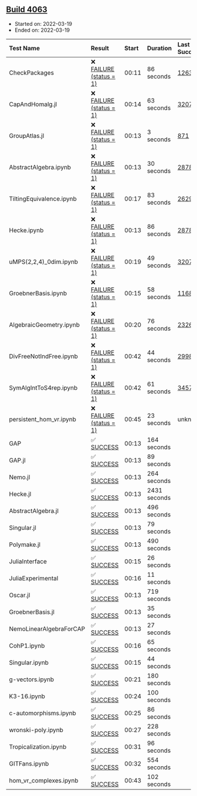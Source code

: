 ## [Build 4063](https://oscarci.mathematik.uni-kl.de/job/oscar-stable/4063/)

* Started on: 2022-03-19
* Ended on: 2022-03-19

| Test Name    | Result | Start | Duration | Last Success | First Failure |
|:-------------|:-------|:------|:---------|:-------------|:--------------|
| CheckPackages | ❌ [FAILURE (status = 1)](https://oscarci.mathematik.uni-kl.de/job/oscar-stable/4063/artifact/logs/build-4063/CheckPackages.log) | 00:11 | 86 seconds | [1263](https://oscarci.mathematik.uni-kl.de/job/oscar-stable/1263/) | [1264](https://oscarci.mathematik.uni-kl.de/job/oscar-stable/1264/) |
| CapAndHomalg.jl | ❌ [FAILURE (status = 1)](https://oscarci.mathematik.uni-kl.de/job/oscar-stable/4063/artifact/logs/build-4063/CapAndHomalg.jl.log) | 00:14 | 63 seconds | [3207](https://oscarci.mathematik.uni-kl.de/job/oscar-stable/3207/) | [3208](https://oscarci.mathematik.uni-kl.de/job/oscar-stable/3208/) |
| GroupAtlas.jl | ❌ [FAILURE (status = 1)](https://oscarci.mathematik.uni-kl.de/job/oscar-stable/4063/artifact/logs/build-4063/GroupAtlas.jl.log) | 00:13 | 3 seconds | [871](https://oscarci.mathematik.uni-kl.de/job/oscar-stable/871/) | [872](https://oscarci.mathematik.uni-kl.de/job/oscar-stable/872/) |
| AbstractAlgebra.ipynb | ❌ [FAILURE (status = 1)](https://oscarci.mathematik.uni-kl.de/job/oscar-stable/4063/artifact/logs/build-4063/AbstractAlgebra.ipynb.log) | 00:13 | 30 seconds | [2878](https://oscarci.mathematik.uni-kl.de/job/oscar-stable/2878/) | [2879](https://oscarci.mathematik.uni-kl.de/job/oscar-stable/2879/) |
| TiltingEquivalence.ipynb | ❌ [FAILURE (status = 1)](https://oscarci.mathematik.uni-kl.de/job/oscar-stable/4063/artifact/logs/build-4063/TiltingEquivalence.ipynb.log) | 00:17 | 83 seconds | [2629](https://oscarci.mathematik.uni-kl.de/job/oscar-stable/2629/) | [2630](https://oscarci.mathematik.uni-kl.de/job/oscar-stable/2630/) |
| Hecke.ipynb | ❌ [FAILURE (status = 1)](https://oscarci.mathematik.uni-kl.de/job/oscar-stable/4063/artifact/logs/build-4063/Hecke.ipynb.log) | 00:13 | 86 seconds | [2878](https://oscarci.mathematik.uni-kl.de/job/oscar-stable/2878/) | [2879](https://oscarci.mathematik.uni-kl.de/job/oscar-stable/2879/) |
| uMPS(2,2,4)_0dim.ipynb | ❌ [FAILURE (status = 1)](https://oscarci.mathematik.uni-kl.de/job/oscar-stable/4063/artifact/logs/build-4063/uMPS-2-2-4-_0dim.ipynb.log) | 00:19 | 49 seconds | [3207](https://oscarci.mathematik.uni-kl.de/job/oscar-stable/3207/) | [3208](https://oscarci.mathematik.uni-kl.de/job/oscar-stable/3208/) |
| GroebnerBasis.ipynb | ❌ [FAILURE (status = 1)](https://oscarci.mathematik.uni-kl.de/job/oscar-stable/4063/artifact/logs/build-4063/GroebnerBasis.ipynb.log) | 00:15 | 58 seconds | [1168](https://oscarci.mathematik.uni-kl.de/job/oscar-stable/1168/) | [1169](https://oscarci.mathematik.uni-kl.de/job/oscar-stable/1169/) |
| AlgebraicGeometry.ipynb | ❌ [FAILURE (status = 1)](https://oscarci.mathematik.uni-kl.de/job/oscar-stable/4063/artifact/logs/build-4063/AlgebraicGeometry.ipynb.log) | 00:20 | 76 seconds | [2326](https://oscarci.mathematik.uni-kl.de/job/oscar-stable/2326/) | [2327](https://oscarci.mathematik.uni-kl.de/job/oscar-stable/2327/) |
| DivFreeNotIndFree.ipynb | ❌ [FAILURE (status = 1)](https://oscarci.mathematik.uni-kl.de/job/oscar-stable/4063/artifact/logs/build-4063/DivFreeNotIndFree.ipynb.log) | 00:42 | 44 seconds | [2998](https://oscarci.mathematik.uni-kl.de/job/oscar-stable/2998/) | [2999](https://oscarci.mathematik.uni-kl.de/job/oscar-stable/2999/) |
| SymAlgIntToS4rep.ipynb | ❌ [FAILURE (status = 1)](https://oscarci.mathematik.uni-kl.de/job/oscar-stable/4063/artifact/logs/build-4063/SymAlgIntToS4rep.ipynb.log) | 00:42 | 61 seconds | [3457](https://oscarci.mathematik.uni-kl.de/job/oscar-stable/3457/) | [3458](https://oscarci.mathematik.uni-kl.de/job/oscar-stable/3458/) |
| persistent_hom_vr.ipynb | ❌ [FAILURE (status = 1)](https://oscarci.mathematik.uni-kl.de/job/oscar-stable/4063/artifact/logs/build-4063/persistent_hom_vr.ipynb.log) | 00:45 | 23 seconds | unknown | unknown |
| GAP | ✅ [SUCCESS](https://oscarci.mathematik.uni-kl.de/job/oscar-stable/4063/artifact/logs/build-4063/GAP.log) | 00:13 | 164 seconds |  |  |
| GAP.jl | ✅ [SUCCESS](https://oscarci.mathematik.uni-kl.de/job/oscar-stable/4063/artifact/logs/build-4063/GAP.jl.log) | 00:13 | 89 seconds |  |  |
| Nemo.jl | ✅ [SUCCESS](https://oscarci.mathematik.uni-kl.de/job/oscar-stable/4063/artifact/logs/build-4063/Nemo.jl.log) | 00:13 | 264 seconds |  |  |
| Hecke.jl | ✅ [SUCCESS](https://oscarci.mathematik.uni-kl.de/job/oscar-stable/4063/artifact/logs/build-4063/Hecke.jl.log) | 00:13 | 2431 seconds |  |  |
| AbstractAlgebra.jl | ✅ [SUCCESS](https://oscarci.mathematik.uni-kl.de/job/oscar-stable/4063/artifact/logs/build-4063/AbstractAlgebra.jl.log) | 00:13 | 496 seconds |  |  |
| Singular.jl | ✅ [SUCCESS](https://oscarci.mathematik.uni-kl.de/job/oscar-stable/4063/artifact/logs/build-4063/Singular.jl.log) | 00:13 | 79 seconds |  |  |
| Polymake.jl | ✅ [SUCCESS](https://oscarci.mathematik.uni-kl.de/job/oscar-stable/4063/artifact/logs/build-4063/Polymake.jl.log) | 00:13 | 490 seconds |  |  |
| JuliaInterface | ✅ [SUCCESS](https://oscarci.mathematik.uni-kl.de/job/oscar-stable/4063/artifact/logs/build-4063/JuliaInterface.log) | 00:15 | 26 seconds |  |  |
| JuliaExperimental | ✅ [SUCCESS](https://oscarci.mathematik.uni-kl.de/job/oscar-stable/4063/artifact/logs/build-4063/JuliaExperimental.log) | 00:16 | 11 seconds |  |  |
| Oscar.jl | ✅ [SUCCESS](https://oscarci.mathematik.uni-kl.de/job/oscar-stable/4063/artifact/logs/build-4063/Oscar.jl.log) | 00:13 | 719 seconds |  |  |
| GroebnerBasis.jl | ✅ [SUCCESS](https://oscarci.mathematik.uni-kl.de/job/oscar-stable/4063/artifact/logs/build-4063/GroebnerBasis.jl.log) | 00:13 | 35 seconds |  |  |
| NemoLinearAlgebraForCAP | ✅ [SUCCESS](https://oscarci.mathematik.uni-kl.de/job/oscar-stable/4063/artifact/logs/build-4063/NemoLinearAlgebraForCAP.log) | 00:13 | 27 seconds |  |  |
| CohP1.ipynb | ✅ [SUCCESS](https://oscarci.mathematik.uni-kl.de/job/oscar-stable/4063/artifact/logs/build-4063/CohP1.ipynb.log) | 00:16 | 65 seconds |  |  |
| Singular.ipynb | ✅ [SUCCESS](https://oscarci.mathematik.uni-kl.de/job/oscar-stable/4063/artifact/logs/build-4063/Singular.ipynb.log) | 00:15 | 44 seconds |  |  |
| g-vectors.ipynb | ✅ [SUCCESS](https://oscarci.mathematik.uni-kl.de/job/oscar-stable/4063/artifact/logs/build-4063/g-vectors.ipynb.log) | 00:21 | 180 seconds |  |  |
| K3-16.ipynb | ✅ [SUCCESS](https://oscarci.mathematik.uni-kl.de/job/oscar-stable/4063/artifact/logs/build-4063/K3-16.ipynb.log) | 00:24 | 100 seconds |  |  |
| c-automorphisms.ipynb | ✅ [SUCCESS](https://oscarci.mathematik.uni-kl.de/job/oscar-stable/4063/artifact/logs/build-4063/c-automorphisms.ipynb.log) | 00:25 | 86 seconds |  |  |
| wronski-poly.ipynb | ✅ [SUCCESS](https://oscarci.mathematik.uni-kl.de/job/oscar-stable/4063/artifact/logs/build-4063/wronski-poly.ipynb.log) | 00:27 | 228 seconds |  |  |
| Tropicalization.ipynb | ✅ [SUCCESS](https://oscarci.mathematik.uni-kl.de/job/oscar-stable/4063/artifact/logs/build-4063/Tropicalization.ipynb.log) | 00:31 | 96 seconds |  |  |
| GITFans.ipynb | ✅ [SUCCESS](https://oscarci.mathematik.uni-kl.de/job/oscar-stable/4063/artifact/logs/build-4063/GITFans.ipynb.log) | 00:32 | 554 seconds |  |  |
| hom_vr_complexes.ipynb | ✅ [SUCCESS](https://oscarci.mathematik.uni-kl.de/job/oscar-stable/4063/artifact/logs/build-4063/hom_vr_complexes.ipynb.log) | 00:43 | 102 seconds |  |  |
